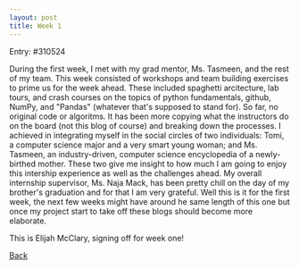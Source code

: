 ```yaml
---
layout: post
title: Week 1
---
```


Entry: #310524

During the first week, I met with my grad mentor, Ms. Tasmeen, and the rest of my team. This week consisted of workshops and team building exercises to prime us for the week ahead. These included spaghetti arcitecture, lab tours, and crash courses on the topics of python fundamentals, github, NumPy, and "Pandas" (whatever that's supposed to stand for). So far, no original code or algoritms. It has been more copying what the instructors do on the board (not this blog of course) and breaking down the processes. I achieved in integrating myself in the social circles of two individuals: Tomi, a computer science major and a very smart young woman; and Ms. Tasmeen, an industry-driven, computer science encyclopedia of a newly-birthed mother. These two give me insight to how much I am going to enjoy this intership experience as well as the challenges ahead. My overall internship supervisor, Ms. Naja Mack, has been pretty chill on the day of my brother's graduation and for that I am very grateful. Well this is it for the first week, the next few weeks might have around he same length of this one but once my project start to take off these blogs should become more elaborate. 

This is Elijah McClary, signing off for week one!

[Back](./)
